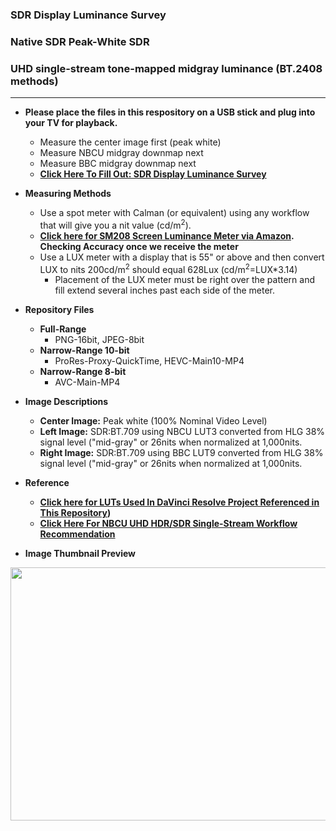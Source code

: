 ### SDR Display Luminance Survey
### Native SDR Peak-White SDR
### UHD single-stream tone-mapped midgray luminance (BT.2408 methods)
---

* **Please place the files in this respository on a USB stick and plug into your TV for playback.**
    * Measure the center image first (peak white)
    * Measure NBCU midgray downmap next
    * Measure BBC midgray downmap next
    * **[Click Here To Fill Out: SDR Display Luminance Survey](https://forms.gle/8RBDQEZRWKtDDUE78)**

* **Measuring Methods**
    * Use a spot meter with Calman (or equivalent) using any workflow that will give you a nit value (cd/m<sup>2</sup>).
    * **[Click here for SM208 Screen Luminance Meter via Amazon](https://www.amazon.com/gp/product/B00H050VEI/ref=ppx_yo_dt_b_asin_title_o00_s00?ie=UTF8&psc=1).** **Checking Accuracy once we receive the meter**
    * Use a LUX meter with a display that is 55" or above and then convert LUX to nits 200cd/m<sup>2</sup> should equal 628Lux (cd/m<sup>2</sup>=LUX*3.14)
        * Placement of the LUX meter must be right over the pattern and fill extend several inches past each side of the meter. 

* **Repository Files**
    * **Full-Range**
       * PNG-16bit, JPEG-8bit
    * **Narrow-Range 10-bit**
       * ProRes-Proxy-QuickTime, HEVC-Main10-MP4
    * **Narrow-Range 8-bit**
       * AVC-Main-MP4   
 
* **Image Descriptions**
    * **Center Image:** Peak white (100% Nominal Video Level)
    * **Left Image:** SDR:BT.709 using NBCU LUT3 converted from HLG 38% signal level ("mid-gray" or 26nits when normalized at 1,000nits.
    * **Right Image:** SDR:BT.709 using BBC LUT9 converted from HLG 38% signal level ("mid-gray" or 26nits when normalized at 1,000nits.

* **Reference**
    * **[Click here for LUTs Used In DaVinci Resolve Project Referenced in This Repository](https://github.com/digitaltvguy/NBCU-HDR-SDR-Single-Stream_Workflow_Recommendation/tree/main/LUTS_for_Software/HLG-to-from-SDR%20-%20Type%20III%20and%20Type%20I/For%20DaVinci%20Resolve%2017%20-%20Video%20Level%20Tag%20Added%20-%20Type%20III))**
    * **[Click Here For NBCU UHD HDR/SDR Single-Stream Workflow Recommendation](https://github.com/digitaltvguy/NBCU-HDR-SDR-Single-Stream_Workflow_Recommendation)**
 
* **Image Thumbnail Preview** 
<p align="center">
  <img width="720" height="405" src="https://raw.githubusercontent.com/digitaltvguy/SDR-Luminance-Survey/main/Artwork/thumbnail720.png">
</p>
